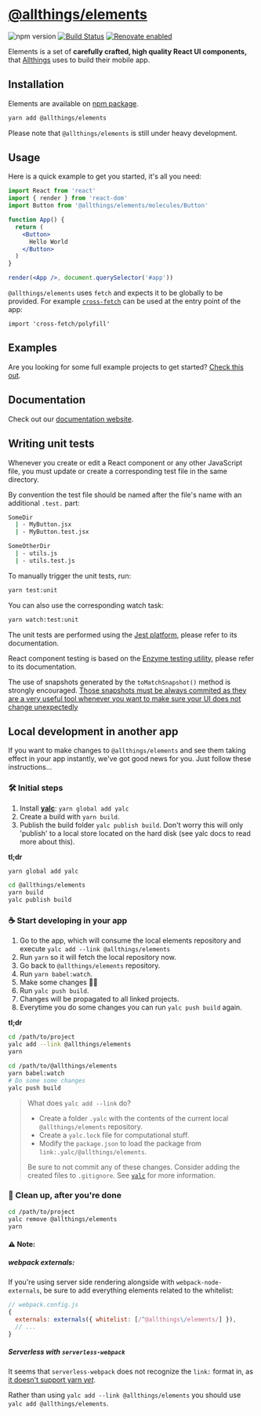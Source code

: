 # [@allthings/elements](https://github.com/allthings/elements)

<img alt="npm version" src="https://badge.fury.io/js/%40allthings%2Felements.svg"> [![Build Status](https://travis-ci.org/allthings/elements.svg?branch=master)](https://travis-ci.org/allthings/elements) [![Renovate enabled](https://img.shields.io/badge/renovate-enabled-brightgreen.svg)](https://renovateapp.com/)



 Elements is a set of **carefully crafted, high quality React UI components,** that [Allthings](https://www.allthings.me) uses to build their mobile app.

## Installation

Elements are available on [npm package](https://www.npmjs.com/package/@allthings/elements).

```sh
yarn add @allthings/elements
```

Please note that `@allthings/elements` is still under heavy development.

## Usage

Here is a quick example to get you started, it's all you need:

```jsx
import React from 'react'
import { render } from 'react-dom'
import Button from '@allthings/elements/molecules/Button'

function App() {
  return (
    <Button>
      Hello World
    </Button>
  )
}

render(<App />, document.querySelector('#app'))
```

`@allthings/elements` uses `fetch` and expects it to be globally to be provided. For example [`cross-fetch`](https://github.com/lquixada/cross-fetch) can be used at the entry point of the app:

```
import 'cross-fetch/polyfill'
```

## Examples

Are you looking for some full example projects to get started?
[Check this out](https://github.com/allthings/elements-example).

## Documentation

Check out our [documentation website](https://developers.allthings.me/elements/index.html).

## Writing unit tests

Whenever you create or edit a React component or any other JavaScript file, you must update or create a corresponding test file in the same directory.

By convention the test file should be named after the file's name with an additional `.test.` part:

```sh
SomeDir
  | - MyButton.jsx
  | - MyButton.test.jsx
```

```sh
SomeOtherDir
  | - utils.js
  | - utils.test.js
```

To manually trigger the unit tests, run:

```sh
yarn test:unit
```

You can also use the corresponding watch task:

```sh
yarn watch:test:unit
```

The unit tests are performed using the [Jest platform](https://facebook.github.io/jest/), please refer to its documentation.

React component testing is based on the [Enzyme testing utility](http://airbnb.io/enzyme/docs/api/), please refer to its documentation.

The use of snapshots generated by the `toMatchSnapshot()` method is strongly encouraged. [Those snapshots must be always commited as they are a very useful tool whenever you want to make sure your UI does not change unexpectedly](https://facebook.github.io/jest/docs/en/snapshot-testing.html)

## Local development in another app

If you want to make changes to `@allthings/elements` and see them taking effect in your app instantly, we've got good news for you. Just follow these instructions…

### 🛠 Initial steps

1. Install [**yalc**](https://github.com/whitecolor/yalc): `yarn global add yalc`
1. Create a build with `yarn build`.
1. Publish the build folder `yalc publish build`. Don't worry this will only 'publish' to a local store located on the hard disk (see yalc docs to read more about this).

**tl;dr**

```sh
yarn global add yalc
```
```sh
cd @allthings/elements
yarn build
yalc publish build
```

### ☕️ Start developing in your app

1. Go to the app, which will consume the local elements repository and execute `yalc add --link @allthings/elements`
1. Run `yarn` so it will fetch the local repository now.
1. Go back to `@allthings/elements` repository.
1. Run `yarn babel:watch`.
1. Make some changes 🧚‍✨
1. Run `yalc push build`.
1. Changes will be propagated to all linked projects.
1. Everytime you do some changes you can run `yalc push build` again.

**tl;dr**

```sh
cd /path/to/project
yalc add --link @allthings/elements
yarn

cd /path/to/@allthings/elements
yarn babel:watch
# Do some some changes
yalc push build
```


> What does `yalc add --link` do?
>
>  * Create a folder `.yalc` with the contents of the current local `@allthings/elements` repository.
>  * Create a `yalc.lock` file for computational stuff.
>  * Modify the `package.json` to load the package from `link:.yalc/@allthings/elements`.
>
> Be sure to not commit any of these changes. Consider adding the created files to `.gitignore`.
> See [`yalc`](https://github.com/whitecolor/yalc#what) for more information.

### 🏁 Clean up, after you're done

```sh
cd /path/to/project
yalc remove @allthings/elements
yarn
```


#### ⚠️ Note:

##### webpack externals:
If you're using server side rendering alongside with `webpack-node-externals`, be sure to add everything elements related to the whitelist: 

```js
// webpack.config.js
{
  externals: externals({ whitelist: [/^@allthings\/elements/] }),
  // ...
}
```

##### Serverless with `serverless-webpack`
It seems that `serverless-webpack` does not recognize the `link:` format in, as [it doesn't support yarn *yet*](https://github.com/serverless-heaven/serverless-webpack/issues/286).

Rather than using `yalc add --link @allthings/elements` you should use `yalc add @allthings/elements`.
